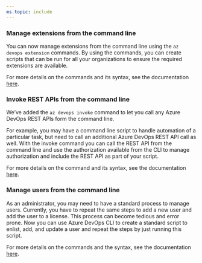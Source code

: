 ```yaml
---
ms.topic: include
---
```


### Manage extensions from the command line

You can now manage extensions from the command line using the `az devops extension` commands. By using the commands, you can create scripts that can be run for all your organizations to ensure the required extensions are available.

For more details on the commands and its syntax, see the documentation [here](https://docs.microsoft.com/cli/azure/ext/azure-devops/devops/extension?view=azure-cli-latest).

### Invoke REST APIs from the command line

We’ve added the `az devops invoke` command to let you call any Azure DevOps REST APIs form the command line. 

For example, you may have a command line script to handle automation of a particular task, but need to call an additional Azure DevOps REST API call as well. With the invoke command you can call the REST API from the command line and use the authorization available from the CLI to manage authorization and include the REST API as part of your script. 

For more details on the command and its syntax, see the documentation [here](https://docs.microsoft.com/cli/azure/ext/azure-devops/devops?view=azure-cli-latest#ext-azure-devops-az-devops-invoke).

### Manage users from the command line

As an administrator, you may need to have a standard process to manage users. Currently, you have to repeat the same steps to add a new user and add the user to a license. This process can become tedious and error prone. Now you can use Azure DevOps CLI to create a standard script to enlist, add, and update a user and repeat the steps by just running this script. 

For more details on the commands and the syntax, see the documentation [here](https://docs.microsoft.com/cli/azure/ext/azure-devops/devops/user?view=azure-cli-latest).
